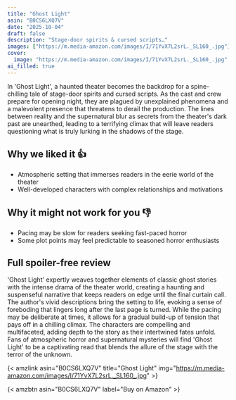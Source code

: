 ```yaml
---
title: "Ghost Light"
asin: "B0CS6LXQ7V"
date: "2025-10-04"
draft: false
description: "Stage-door spirits & cursed scripts…"
images: ["https://m.media-amazon.com/images/I/71YvX7L2srL._SL160_.jpg"]
cover:
  image: "https://m.media-amazon.com/images/I/71YvX7L2srL._SL160_.jpg"
ai_filled: true
---
```


In 'Ghost Light', a haunted theater becomes the backdrop for a spine-chilling
tale of stage-door spirits and cursed scripts. As the cast and crew prepare for
opening night, they are plagued by unexplained phenomena and a malevolent
presence that threatens to derail the production. The lines between reality and
the supernatural blur as secrets from the theater's dark past are unearthed,
leading to a terrifying climax that will leave readers questioning what is truly
lurking in the shadows of the stage.

## Why we liked it 👍
- Atmospheric setting that immerses readers in the eerie world of the theater
- Well-developed characters with complex relationships and motivations

## Why it might not work for you 👎
- Pacing may be slow for readers seeking fast-paced horror
- Some plot points may feel predictable to seasoned horror enthusiasts

## Full spoiler-free review
 'Ghost Light' expertly weaves together elements of classic ghost stories with
the intense drama of the theater world, creating a haunting and suspenseful
narrative that keeps readers on edge until the final curtain call. The author's
vivid descriptions bring the setting to life, evoking a sense of foreboding that
lingers long after the last page is turned. While the pacing may be deliberate
at times, it allows for a gradual build-up of tension that pays off in a
chilling climax. The characters are compelling and multifaceted, adding depth to
the story as their intertwined fates unfold. Fans of atmospheric horror and
supernatural mysteries will find 'Ghost Light' to be a captivating read that
blends the allure of the stage with the terror of the unknown.

{< amzlink asin="B0CS6LXQ7V" title="Ghost Light" img="https://m.media-amazon.com/images/I/71YvX7L2srL._SL160_.jpg" >}

{< amzbtn asin="B0CS6LXQ7V" label="Buy on Amazon" >}
